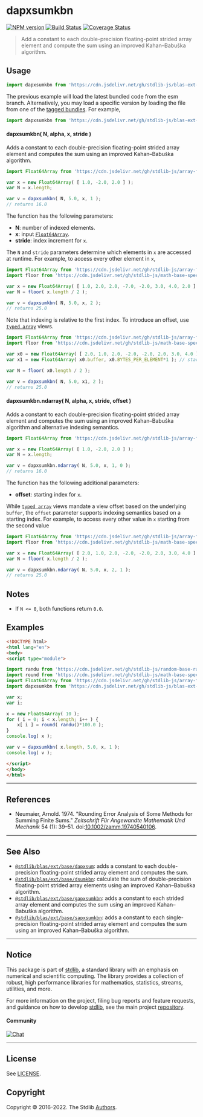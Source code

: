 <!--

@license Apache-2.0

Copyright (c) 2020 The Stdlib Authors.

Licensed under the Apache License, Version 2.0 (the "License");
you may not use this file except in compliance with the License.
You may obtain a copy of the License at

   http://www.apache.org/licenses/LICENSE-2.0

Unless required by applicable law or agreed to in writing, software
distributed under the License is distributed on an "AS IS" BASIS,
WITHOUT WARRANTIES OR CONDITIONS OF ANY KIND, either express or implied.
See the License for the specific language governing permissions and
limitations under the License.

-->

# dapxsumkbn

[![NPM version][npm-image]][npm-url] [![Build Status][test-image]][test-url] [![Coverage Status][coverage-image]][coverage-url] <!-- [![dependencies][dependencies-image]][dependencies-url] -->

> Add a constant to each double-precision floating-point strided array element and compute the sum using an improved Kahan–Babuška algorithm.

<section class="intro">

</section>

<!-- /.intro -->



<section class="usage">

## Usage

```javascript
import dapxsumkbn from 'https://cdn.jsdelivr.net/gh/stdlib-js/blas-ext-base-dapxsumkbn@esm/index.mjs';
```
The previous example will load the latest bundled code from the esm branch. Alternatively, you may load a specific version by loading the file from one of the [tagged bundles](https://github.com/stdlib-js/blas-ext-base-dapxsumkbn/tags). For example,

```javascript
import dapxsumkbn from 'https://cdn.jsdelivr.net/gh/stdlib-js/blas-ext-base-dapxsumkbn@v0.0.11-esm/index.mjs';
```

#### dapxsumkbn( N, alpha, x, stride )

Adds a constant to each double-precision floating-point strided array element and computes the sum using an improved Kahan–Babuška algorithm.

```javascript
import Float64Array from 'https://cdn.jsdelivr.net/gh/stdlib-js/array-float64@esm/index.mjs';

var x = new Float64Array( [ 1.0, -2.0, 2.0 ] );
var N = x.length;

var v = dapxsumkbn( N, 5.0, x, 1 );
// returns 16.0
```

The function has the following parameters:

-   **N**: number of indexed elements.
-   **x**: input [`Float64Array`][@stdlib/array/float64].
-   **stride**: index increment for `x`.

The `N` and `stride` parameters determine which elements in `x` are accessed at runtime. For example, to access every other element in `x`,

```javascript
import Float64Array from 'https://cdn.jsdelivr.net/gh/stdlib-js/array-float64@esm/index.mjs';
import floor from 'https://cdn.jsdelivr.net/gh/stdlib-js/math-base-special-floor@esm/index.mjs';

var x = new Float64Array( [ 1.0, 2.0, 2.0, -7.0, -2.0, 3.0, 4.0, 2.0 ] );
var N = floor( x.length / 2 );

var v = dapxsumkbn( N, 5.0, x, 2 );
// returns 25.0
```

Note that indexing is relative to the first index. To introduce an offset, use [`typed array`][mdn-typed-array] views.

<!-- eslint-disable stdlib/capitalized-comments -->

```javascript
import Float64Array from 'https://cdn.jsdelivr.net/gh/stdlib-js/array-float64@esm/index.mjs';
import floor from 'https://cdn.jsdelivr.net/gh/stdlib-js/math-base-special-floor@esm/index.mjs';

var x0 = new Float64Array( [ 2.0, 1.0, 2.0, -2.0, -2.0, 2.0, 3.0, 4.0 ] );
var x1 = new Float64Array( x0.buffer, x0.BYTES_PER_ELEMENT*1 ); // start at 2nd element

var N = floor( x0.length / 2 );

var v = dapxsumkbn( N, 5.0, x1, 2 );
// returns 25.0
```

#### dapxsumkbn.ndarray( N, alpha, x, stride, offset )

Adds a constant to each double-precision floating-point strided array element and computes the sum using an improved Kahan–Babuška algorithm and alternative indexing semantics.

```javascript
import Float64Array from 'https://cdn.jsdelivr.net/gh/stdlib-js/array-float64@esm/index.mjs';

var x = new Float64Array( [ 1.0, -2.0, 2.0 ] );
var N = x.length;

var v = dapxsumkbn.ndarray( N, 5.0, x, 1, 0 );
// returns 16.0
```

The function has the following additional parameters:

-   **offset**: starting index for `x`.

While [`typed array`][mdn-typed-array] views mandate a view offset based on the underlying `buffer`, the `offset` parameter supports indexing semantics based on a starting index. For example, to access every other value in `x` starting from the second value

```javascript
import Float64Array from 'https://cdn.jsdelivr.net/gh/stdlib-js/array-float64@esm/index.mjs';
import floor from 'https://cdn.jsdelivr.net/gh/stdlib-js/math-base-special-floor@esm/index.mjs';

var x = new Float64Array( [ 2.0, 1.0, 2.0, -2.0, -2.0, 2.0, 3.0, 4.0 ] );
var N = floor( x.length / 2 );

var v = dapxsumkbn.ndarray( N, 5.0, x, 2, 1 );
// returns 25.0
```

</section>

<!-- /.usage -->

<section class="notes">

## Notes

-   If `N <= 0`, both functions return `0.0`.

</section>

<!-- /.notes -->

<section class="examples">

## Examples

<!-- eslint no-undef: "error" -->

```html
<!DOCTYPE html>
<html lang="en">
<body>
<script type="module">

import randu from 'https://cdn.jsdelivr.net/gh/stdlib-js/random-base-randu@esm/index.mjs';
import round from 'https://cdn.jsdelivr.net/gh/stdlib-js/math-base-special-round@esm/index.mjs';
import Float64Array from 'https://cdn.jsdelivr.net/gh/stdlib-js/array-float64@esm/index.mjs';
import dapxsumkbn from 'https://cdn.jsdelivr.net/gh/stdlib-js/blas-ext-base-dapxsumkbn@esm/index.mjs';

var x;
var i;

x = new Float64Array( 10 );
for ( i = 0; i < x.length; i++ ) {
    x[ i ] = round( randu()*100.0 );
}
console.log( x );

var v = dapxsumkbn( x.length, 5.0, x, 1 );
console.log( v );

</script>
</body>
</html>
```

</section>

<!-- /.examples -->

* * *

<section class="references">

## References

-   Neumaier, Arnold. 1974. "Rounding Error Analysis of Some Methods for Summing Finite Sums." _Zeitschrift Für Angewandte Mathematik Und Mechanik_ 54 (1): 39–51. doi:[10.1002/zamm.19740540106][@neumaier:1974a].

</section>

<!-- /.references -->

<!-- Section for related `stdlib` packages. Do not manually edit this section, as it is automatically populated. -->

<section class="related">

* * *

## See Also

-   <span class="package-name">[`@stdlib/blas/ext/base/dapxsum`][@stdlib/blas/ext/base/dapxsum]</span><span class="delimiter">: </span><span class="description">adds a constant to each double-precision floating-point strided array element and computes the sum.</span>
-   <span class="package-name">[`@stdlib/blas/ext/base/dsumkbn`][@stdlib/blas/ext/base/dsumkbn]</span><span class="delimiter">: </span><span class="description">calculate the sum of double-precision floating-point strided array elements using an improved Kahan–Babuška algorithm.</span>
-   <span class="package-name">[`@stdlib/blas/ext/base/gapxsumkbn`][@stdlib/blas/ext/base/gapxsumkbn]</span><span class="delimiter">: </span><span class="description">adds a constant to each strided array element and computes the sum using an improved Kahan–Babuška algorithm.</span>
-   <span class="package-name">[`@stdlib/blas/ext/base/sapxsumkbn`][@stdlib/blas/ext/base/sapxsumkbn]</span><span class="delimiter">: </span><span class="description">adds a constant to each single-precision floating-point strided array element and computes the sum using an improved Kahan–Babuška algorithm.</span>

</section>

<!-- /.related -->

<!-- Section for all links. Make sure to keep an empty line after the `section` element and another before the `/section` close. -->


<section class="main-repo" >

* * *

## Notice

This package is part of [stdlib][stdlib], a standard library with an emphasis on numerical and scientific computing. The library provides a collection of robust, high performance libraries for mathematics, statistics, streams, utilities, and more.

For more information on the project, filing bug reports and feature requests, and guidance on how to develop [stdlib][stdlib], see the main project [repository][stdlib].

#### Community

[![Chat][chat-image]][chat-url]

---

## License

See [LICENSE][stdlib-license].


## Copyright

Copyright &copy; 2016-2022. The Stdlib [Authors][stdlib-authors].

</section>

<!-- /.stdlib -->

<!-- Section for all links. Make sure to keep an empty line after the `section` element and another before the `/section` close. -->

<section class="links">

[npm-image]: http://img.shields.io/npm/v/@stdlib/blas-ext-base-dapxsumkbn.svg
[npm-url]: https://npmjs.org/package/@stdlib/blas-ext-base-dapxsumkbn

[test-image]: https://github.com/stdlib-js/blas-ext-base-dapxsumkbn/actions/workflows/test.yml/badge.svg?branch=v0.0.11
[test-url]: https://github.com/stdlib-js/blas-ext-base-dapxsumkbn/actions/workflows/test.yml?query=branch:v0.0.11

[coverage-image]: https://img.shields.io/codecov/c/github/stdlib-js/blas-ext-base-dapxsumkbn/main.svg
[coverage-url]: https://codecov.io/github/stdlib-js/blas-ext-base-dapxsumkbn?branch=main

<!--

[dependencies-image]: https://img.shields.io/david/stdlib-js/blas-ext-base-dapxsumkbn.svg
[dependencies-url]: https://david-dm.org/stdlib-js/blas-ext-base-dapxsumkbn/main

-->

[chat-image]: https://img.shields.io/gitter/room/stdlib-js/stdlib.svg
[chat-url]: https://gitter.im/stdlib-js/stdlib/

[stdlib]: https://github.com/stdlib-js/stdlib

[stdlib-authors]: https://github.com/stdlib-js/stdlib/graphs/contributors

[umd]: https://github.com/umdjs/umd
[es-module]: https://developer.mozilla.org/en-US/docs/Web/JavaScript/Guide/Modules

[deno-url]: https://github.com/stdlib-js/blas-ext-base-dapxsumkbn/tree/deno
[umd-url]: https://github.com/stdlib-js/blas-ext-base-dapxsumkbn/tree/umd
[esm-url]: https://github.com/stdlib-js/blas-ext-base-dapxsumkbn/tree/esm
[branches-url]: https://github.com/stdlib-js/blas-ext-base-dapxsumkbn/blob/main/branches.md

[stdlib-license]: https://raw.githubusercontent.com/stdlib-js/blas-ext-base-dapxsumkbn/main/LICENSE

[@stdlib/array/float64]: https://github.com/stdlib-js/array-float64/tree/esm

[mdn-typed-array]: https://developer.mozilla.org/en-US/docs/Web/JavaScript/Reference/Global_Objects/TypedArray

[@neumaier:1974a]: https://doi.org/10.1002/zamm.19740540106

<!-- <related-links> -->

[@stdlib/blas/ext/base/dapxsum]: https://github.com/stdlib-js/blas-ext-base-dapxsum/tree/esm

[@stdlib/blas/ext/base/dsumkbn]: https://github.com/stdlib-js/blas-ext-base-dsumkbn/tree/esm

[@stdlib/blas/ext/base/gapxsumkbn]: https://github.com/stdlib-js/blas-ext-base-gapxsumkbn/tree/esm

[@stdlib/blas/ext/base/sapxsumkbn]: https://github.com/stdlib-js/blas-ext-base-sapxsumkbn/tree/esm

<!-- </related-links> -->

</section>

<!-- /.links -->
